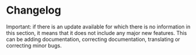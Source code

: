 # Changelog

Important: if there is an update available for which there is no information in this section, it means that it does not include any major new features. This can be adding documentation, correcting documentation, translating or correcting minor bugs.
